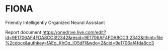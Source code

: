 # FIONA
Friendly Intelligently Organized Neural Assistant 

Report document 
https://onedrive.live.com/edit?id=9E1706AF4FDA8CC3!2342&resid=9E1706AF4FDA8CC3!2342&ithint=file%2cdocx&authkey=!AEg_KhOq_IO5dFI&wdo=2&cid=9e1706af4fda8cc3
